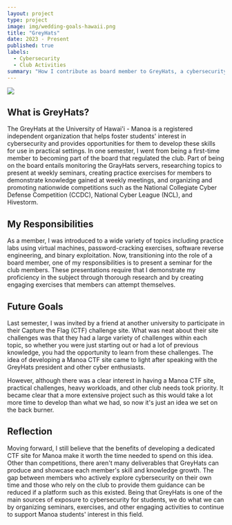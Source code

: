 ```yaml
---
layout: project
type: project
image: img/wedding-goals-hawaii.png
title: "GreyHats"
date: 2023 - Present
published: true
labels:
  - Cybersecurity
  - Club Activities
summary: "How I contribute as board member to GreyHats, a cybersecurity focused interest club, at the University of Hawaii - Manoa."
---
```


<img class="img-fluid" src="..img/wedding-goals-hawaii.png">

## What is GreyHats?

The GreyHats at the University of Hawai'i - Manoa is a registered independent organization that helps foster students' interest in cybersecurity and provides opportunities for them to develop these skills for use in practical settings. In one semester, I went from being a first-time member to becoming part of the board that regulated the club. Part of being on the board entails monitoring the GrayHats servers, researching topics to present at weekly seminars, creating practice exercises for members to demonstrate knowledge gained at weekly meetings, and organizing and promoting nationwide competitions such as the National Collegiate Cyber Defense Competition (CCDC), National Cyber League (NCL), and Hivestorm.

## My Responsibilities

As a member, I was introduced to a wide variety of topics including practice labs using virtual machines, password-cracking exercises, software reverse engineering, and binary exploitation. Now, transitioning into the role of a board member, one of my responsibilities is to present a seminar for the club members. These presentations require that I demonstrate my proficiency in the subject through thorough research and by creating engaging exercises that members can attempt themselves. 

## Future Goals

Last semester, I was invited by a friend at another university to participate in their Capture the Flag (CTF) challenge site. What was neat about their site challenges was that they had a large variety of challenges within each topic, so whether you were just starting out or had a lot of previous knowledge, you had the opportunity to learn from these challenges. The idea of developing a Manoa CTF site came to light after speaking with the GreyHats president and other cyber enthusiasts.

However, although there was a clear interest in having a Manoa CTF site, practical challenges, heavy workloads, and other club needs took priority. It became clear that a more extensive project such as this would take a lot more time to develop than what we had, so now it's just an idea we set on the back burner. 

## Reflection

Moving forward, I still believe that the benefits of developing a dedicated CTF site for Manoa make it worth the time needed to spend on this idea. Other than competitions, there aren't many deliverables that GreyHats can produce and showcase each member's skill and knowledge growth. The gap between members who actively explore cybersecurity on their own time and those who rely on the club to provide them guidance can be reduced if a platform such as this existed. Being that GreyHats is one of the main sources of exposure to cybersecurity for students, we do what we can by organizing seminars, exercises, and other engaging activities to continue to support Manoa students' interest in this field. 
